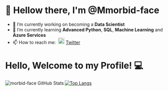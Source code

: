 # 👋 Hellow there, I'm **@Mmorbid-face**
- 🔭 I’m currently working on becoming a **Data Scientist**
- 🌱 I’m currently learning **Advanced Python**, **SQL**, **Machine Learning** and **Azure Services**
- 📫 How to reach me: &nbsp;<img width="20" src="https://www.pinclipart.com/picdir/middle/1-14041_twitter-logo-transparent-background-twitter-logo-clipart.png">&nbsp;<a href="https://twitter.com/MorbidFace" target="_blank">Twitter</a>

<!--
**morbid-face/morbid-face** is a ✨ _special_ ✨ repository because its `README.md` (this file) appears on your GitHub profile.

Here are some ideas to get you started:

- 🔭 I’m currently working on ...
- 🌱 I’m currently learning ...
- 👯 I’m looking to collaborate on ...
- 🤔 I’m looking for help with ...
- 💬 Ask me about ...
- 📫 How to reach me: ...
- 😄 Pronouns: ...
- ⚡ Fun fact: ...
-->


# Hello, Welcome to my Profile! :computer:
<img align="left" alt="morbid-face GitHub Stats" src="https://github-readme-stats.vercel.app/api?username=morbid-face&include_all_commits=true">

[![Top Langs](https://github-readme-stats.vercel.app/api/top-langs/?username=morbid-face&langs_count=8)](https://github.com/anuraghazra/github-readme-stats)
